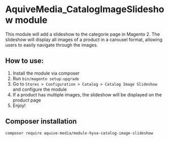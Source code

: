 # AquiveMedia_CatalogImageSlideshow module

This module will add a slideshow to the categorie page in Magento 2. The slideshow will display all images of a product in a carousel format, allowing users to easily navigate through the images.

## How to use:

1. Install the module via composer
2. Run `bin/magento setup:upgrade`
3. Go to `Stores > Configuration > Catalog > Catalog Image Slideshow` and configure the module
4. If a product has multiple images, the slideshow will be displayed on the product page
5. Enjoy!

## Composer installation

```bash
composer require aquive-media/module-hyva-catalog-image-slideshow
```

